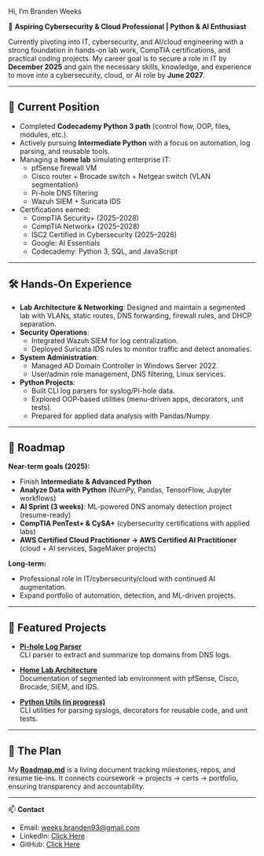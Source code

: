 Hi, I’m Branden Weeks  

🔐 **Aspiring Cybersecurity & Cloud Professional | Python & AI Enthusiast**  

Currently pivoting into IT, cybersecurity, and AI/cloud engineering with a strong foundation in hands-on lab work, CompTIA certifications, and practical coding projects. My career goal is to secure a role in IT by **December 2025** and gain the necessary skills, knowledge, and experience to move into a cybersecurity, cloud, or AI role by **June 2027**.  

---

## 🎯 Current Position
- Completed **Codecademy Python 3 path** (control flow, OOP, files, modules, etc.).  
- Actively pursuing **Intermediate Python** with a focus on automation, log parsing, and reusable tools.  
- Managing a **home lab** simulating enterprise IT:  
  - pfSense firewall VM  
  - Cisco router + Brocade switch + Netgear switch (VLAN segmentation)  
  - Pi-hole DNS filtering  
  - Wazuh SIEM + Suricata IDS  
- Certifications earned:  
  - CompTIA Security+ (2025–2028)  
  - CompTIA Network+ (2025–2028)  
  - ISC2 Certified in Cybersecurity (2025–2026)  
  - Google: AI Essentials  
  - Codecademy: Python 3,  SQL, and JavaScript 

---

## 🛠️ Hands-On Experience
- **Lab Architecture & Networking**: Designed and maintain a segmented lab with VLANs, static routes, DNS forwarding, firewall rules, and DHCP separation.  
- **Security Operations**:  
  - Integrated Wazuh SIEM for log centralization.  
  - Deployed Suricata IDS rules to monitor traffic and detect anomalies.  
- **System Administration**:  
  - Managed AD Domain Controller in Windows Server 2022.  
  - User/admin role management, DNS filtering, Linux services.  
- **Python Projects**:  
  - Built CLI log parsers for syslog/Pi-hole data.  
  - Explored OOP-based utilities (menu-driven apps, decorators, unit tests).  
  - Prepared for applied data analysis with Pandas/Numpy.  

---

## 🚀 Roadmap
**Near-term goals (2025):**  
- Finish **Intermediate & Advanced Python**  
- **Analyze Data with Python** (NumPy, Pandas, TensorFlow, Jupyter workflows)  
- **AI Sprint (3 weeks)**: ML-powered DNS anomaly detection project (resume-ready)  
- **CompTIA PenTest+ & CySA+** (cybersecurity certifications with applied labs)  
- **AWS Certified Cloud Practitioner → AWS Certified AI Practitioner** (cloud + AI services, SageMaker projects)  

**Long-term:**  
- Professional role in IT/cybersecurity/cloud with continued AI augmentation.  
- Expand portfolio of automation, detection, and ML-driven projects.  

---

## 📂 Featured Projects
- [**Pi-hole Log Parser**](https://github.com/Brand3n123/The-Plan/tree/main/Python/Custom%20Projects/log_triage)  
  CLI parser to extract and summarize top domains from DNS logs.  

- [**Home Lab Architecture**](https://github.com/Brand3n123/The-Plan/tree/main/Home-Lab)  
  Documentation of segmented lab environment with pfSense, Cisco, Brocade, SIEM, and IDS.  

- [**Python Utils (in progress)**](https://github.com/Brand3n123/The-Plan/tree/main/Python)  
  CLI utilities for parsing syslogs, decorators for reusable code, and unit tests.

---

## 📌 The Plan
My [**Roadmap.md**](https://github.com/Brand3n123/The-Plan/blob/main/roadmap.md) is a living document tracking milestones, repos, and resume tie-ins. It connects coursework → projects → certs → portfolio, ensuring transparency and accountability.  

---

📫 **Contact**  
- Email: weeks.branden93@gmail.com  
- LinkedIn: [Click Here](https://www.linkedin.com/in/branden-weeks-45a81b165/)  
- GitHub: [Click Here](https://github.com/Brand3n123)  
